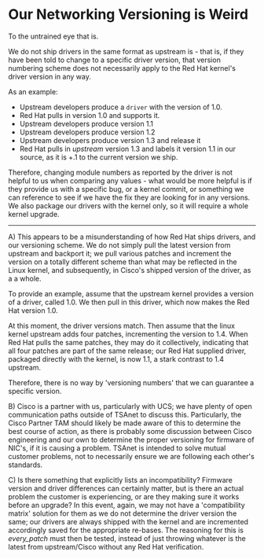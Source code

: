# Our Networking Versioning is Weird

To the untrained eye that is. 

We do not ship drivers in the same format as upstream is - that is, if they have been told to change to a specific driver version, that version numbering scheme does not necessarily apply to the Red Hat kernel's driver version in any way.
 
As an example:
 
- Upstream developers produce a `driver` with the version of 1.0.
- Red Hat pulls in version 1.0 and supports it.
- Upstream developers produce version 1.1
- Upstream developers produce version 1.2
- Upstream developers produce version 1.3 and release it
- Red Hat pulls in _upstream_ version 1.3 and labels it version 1.1 in our source, as it is +.1 to the current version we ship.
 
Therefore, changing module numbers as reported by the driver is not helpful to us when comparing any values - what would be more helpful is if they provide us with a specific bug, or a kernel commit, or something we can reference to see if we have the fix they are looking for in any versions. We also package our drivers with the kernel only, so it will require a whole kernel upgrade.

----------------------------------------

A) This appears to be a misunderstanding of how Red Hat ships drivers, and our versioning scheme. We do not simply pull the latest version from upstream and backport it; we pull various patches and increment the version on a totally different scheme than what may be reflected in the Linux kernel, and subsequently, in Cisco's shipped version of the driver, as a a whole.
 
To provide an example, assume that the upstream kernel provides a version of a driver, called 1.0. We then pull in this driver, which now makes the Red Hat version 1.0.
 
At this moment, the driver versions match. Then assume that the linux kernel upstream adds four patches, incrementing the version to 1.4. When Red Hat pulls the same patches, they may do it collectively, indicating that all four patches are part of the same release; our Red Hat supplied driver, packaged directly with the kernel, is now 1.1, a stark contrast to 1.4 upstream.
 
Therefore, there is no way by 'versioning numbers' that we can guarantee a specific version.
 
B) Cisco is a partner with us, particularly with UCS; we have plenty of open communication paths outside of TSAnet to discuss this. Particularly, the Cisco Partner TAM should likely be made aware of this to determine the best course of action, as there is probably some discussion between Cisco engineering and our own to determine the proper versioning for firmware of NIC's, if it is causing a problem. TSAnet is intended to solve mutual customer problems, not to necessarily ensure we are following each other's standards.
 
C) Is there something that explicitly lists an incompatibility? Firmware version and driver differences can certainly matter, but is there an actual problem the customer is experiencing, or are they making sure it works before an upgrade? In this event, again, we may not have a 'compatibility matrix' solution for them as we do not determine the driver version the same; our drivers are always shipped with the kernel and are incremented accordingly saved for the appropriate re-bases. The reasoning for this is _every_patch_ must then be tested, instead of just throwing whatever is the latest from upstream/Cisco without any Red Hat verification.

